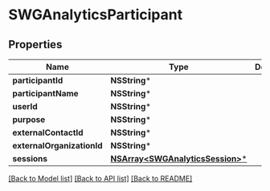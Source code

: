 # SWGAnalyticsParticipant

## Properties
Name | Type | Description | Notes
------------ | ------------- | ------------- | -------------
**participantId** | **NSString*** |  | [optional] 
**participantName** | **NSString*** |  | [optional] 
**userId** | **NSString*** |  | [optional] 
**purpose** | **NSString*** |  | [optional] 
**externalContactId** | **NSString*** |  | [optional] 
**externalOrganizationId** | **NSString*** |  | [optional] 
**sessions** | [**NSArray&lt;SWGAnalyticsSession&gt;***](SWGAnalyticsSession.md) |  | [optional] 

[[Back to Model list]](../README.md#documentation-for-models) [[Back to API list]](../README.md#documentation-for-api-endpoints) [[Back to README]](../README.md)


